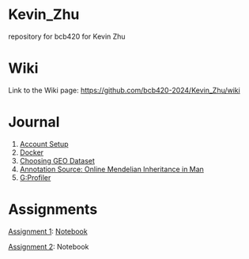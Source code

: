 # Kevin_Zhu
repository for bcb420 for Kevin Zhu

# Wiki
Link to the Wiki page: https://github.com/bcb420-2024/Kevin_Zhu/wiki

# Journal
1. [Account Setup](https://github.com/bcb420-2024/Kevin_Zhu/wiki/Account-Setup)
2. [Docker](https://github.com/bcb420-2024/Kevin_Zhu/wiki/Docker)
3. [Choosing GEO Dataset](https://github.com/bcb420-2024/Kevin_Zhu/wiki/Choosing-GEO-Dataset)
4. [Annotation Source: Online Mendelian Inheritance in Man](https://github.com/bcb420-2024/Kevin_Zhu/wiki/Annotation-Source:-Online-Mendelian-Inheritance-in-Man)
5. [G:Profiler](https://github.com/bcb420-2024/Kevin_Zhu/wiki/G:Profiler)

# Assignments
[Assignment 1](https://github.com/bcb420-2024/Kevin_Zhu/wiki/Assignment-1): [Notebook](https://github.com/bcb420-2024/Kevin_Zhu/blob/main/A1/A1_KevinZhu.html)

[Assignment 2](https://github.com/bcb420-2024/Kevin_Zhu/wiki/Assignment-2): Notebook

